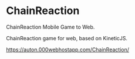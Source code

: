 # ChainReaction
ChainReaction Mobile Game to Web.


ChainReaction game for web, based on KineticJS.

https://auton.000webhostapp.com/ChainReaction/
